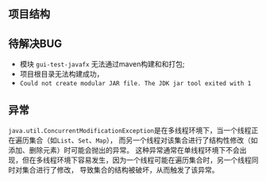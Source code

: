 ## 项目结构

## 待解决BUG
* 模块 `gui-test-javafx` 无法通过maven构建和和打包;
* 项目根目录无法构建成功，
* `Could not create modular JAR file. The JDK jar tool exited with 1`

## 异常
`java.util.ConcurrentModificationException`是在多线程环境下，当一个线程正在遍历集合（如`List`、`Set`、`Map`），
而另一个线程对该集合进行了结构性修改（如添加、删除元素）时可能会抛出的异常。
这种异常通常在单线程环境下不会出现，但在多线程环境下容易发生，因为一个线程可能在遍历集合时，另一个线程同时对集合进行了修改，
导致集合的结构被破坏，从而触发了该异常。

